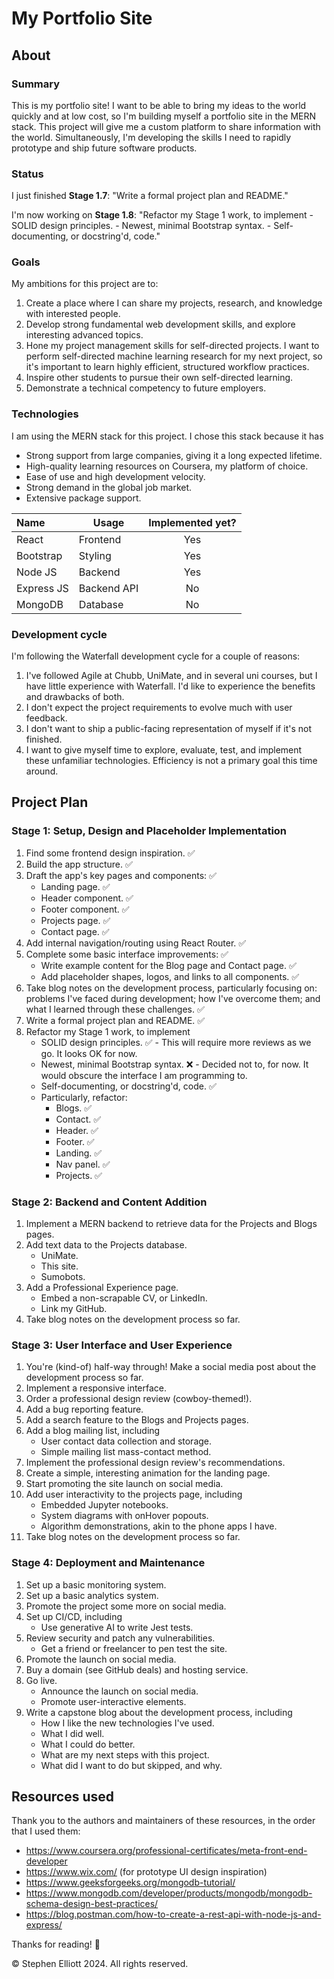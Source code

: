 # My Portfolio Site
## About
### Summary
This is my portfolio site! I want to be able to bring my ideas to the world quickly and at low cost, so I'm building myself a portfolio site in the MERN stack. This project will give me a custom platform to share information with the world. Simultaneously, I'm developing the skills I need to rapidly prototype and ship future software products.

### Status
I just finished **Stage 1.7**: "Write a formal project plan and README."

I'm now working on  **Stage 1.8**: "Refactor my Stage 1 work, to implement
    - SOLID design principles.
    - Newest, minimal Bootstrap syntax.
    - Self-documenting, or docstring'd, code."

### Goals
My ambitions for this project are to:
1. Create a place where I can share my projects, research, and knowledge with interested people.
2. Develop strong fundamental web development skills, and explore interesting advanced topics.
3. Hone my project management skills for self-directed projects. I want to perform self-directed machine learning research for my next project, so it's important to learn highly efficient, structured workflow practices.
4. Inspire other students to pursue their own self-directed learning.
5. Demonstrate a technical competency to future employers.

### Technologies
I am using the MERN stack for this project. I chose this stack because it has
- Strong support from large companies, giving it a long expected lifetime.
- High-quality learning resources on Coursera, my platform of choice.
- Ease of use and high development velocity.
- Strong demand in the global job market.
- Extensive package support.

| Name          | Usage         | Implemented yet? |
|:-             |-              |:-:    |
| React         | Frontend      | Yes   |
| Bootstrap     | Styling       | Yes   |
| Node JS       | Backend       | Yes   |
| Express JS    | Backend API   | No    |
| MongoDB       | Database      | No    |

### Development cycle
I'm following the Waterfall development cycle for a couple of reasons:
1. I've followed Agile at Chubb, UniMate, and in several uni courses, but I have little experience with Waterfall. I'd like to experience the benefits and drawbacks of both.
2. I don't expect the project requirements to evolve much with user feedback.
3. I don't want to ship a public-facing representation of myself if it's not finished.
4. I want to give myself time to explore, evaluate, test, and implement these unfamiliar technologies. Efficiency is not a primary goal this time around.

## Project Plan
### Stage 1: Setup, Design and Placeholder Implementation
1. Find some frontend design inspiration. ✅
2. Build the app structure. ✅
3. Draft the app's key pages and components: ✅
    - Landing page. ✅
    - Header component. ✅
    - Footer component. ✅
    - Projects page. ✅
    - Contact page. ✅
4. Add internal navigation/routing using React Router. ✅
5. Complete some basic interface improvements: ✅
    - Write example content for the Blog page and Contact page. ✅
    - Add placeholder shapes, logos, and links to all components. ✅
6. Take blog notes on the development process, particularly focusing on: problems I've faced during development; how I've overcome them; and what I learned through these challenges. ✅
7. Write a formal project plan and README. ✅
8. Refactor my Stage 1 work, to implement
    - SOLID design principles. ✅ - This will require more reviews as we go. It looks OK for now.
    - Newest, minimal Bootstrap syntax. ❌ - Decided not to, for now. It would obscure the interface I am programming to.
    - Self-documenting, or docstring'd, code. ✅
    - Particularly, refactor:
        - Blogs. ✅
        - Contact. ✅
        - Header. ✅
        - Footer. ✅
        - Landing. ✅
        - Nav panel. ✅
        - Projects. ✅

### Stage 2: Backend and Content Addition
1. Implement a MERN backend to retrieve data for the Projects and Blogs pages.
2. Add text data to the Projects database.
    - UniMate.
    - This site.
    - Sumobots.
3. Add a Professional Experience page.
    - Embed a non-scrapable CV, or LinkedIn.
    - Link my GitHub.
4. Take blog notes on the development process so far.

### Stage 3: User Interface and User Experience
1. You're (kind-of) half-way through! Make a social media post about the development process so far.
2. Implement a responsive interface.
3. Order a professional design review (cowboy-themed!).
4. Add a bug reporting feature.
5. Add a search feature to the Blogs and Projects pages.
6. Add a blog mailing list, including
    - User contact data collection and storage.
    - Simple mailing list mass-contact method.
7. Implement the professional design review's recommendations.
8. Create a simple, interesting animation for the landing page.
9. Start promoting the site launch on social media.
10. Add user interactivity to the projects page, including
    - Embedded Jupyter notebooks.
    - System diagrams with onHover popouts.
    - Algorithm demonstrations, akin to the phone apps I have.
11. Take blog notes on the development process so far.

### Stage 4: Deployment and Maintenance
1. Set up a basic monitoring system.
2. Set up a basic analytics system.
3. Promote the project some more on social media.
4. Set up CI/CD, including
    - Use generative AI to write Jest tests.
5. Review security and patch any vulnerabilities.
    - Get a friend or freelancer to pen test the site.
6. Promote the launch on social media.
7. Buy a domain (see GitHub deals) and hosting service.
8. Go live.
    - Announce the launch on social media.
    - Promote user-interactive elements.
9. Write a capstone blog about the development process, including
    - How I like the new technologies I've used.
    - What I did well.
    - What I could do better.
    - What are my next steps with this project.
    - What did I want to do but skipped, and why.

## Resources used
Thank you to the authors and maintainers of these resources, in the order that I used them:
* https://www.coursera.org/professional-certificates/meta-front-end-developer
* https://www.wix.com/ (for prototype UI design inspiration)
* https://www.geeksforgeeks.org/mongodb-tutorial/
* https://www.mongodb.com/developer/products/mongodb/mongodb-schema-design-best-practices/
* https://blog.postman.com/how-to-create-a-rest-api-with-node-js-and-express/


Thanks for reading! 🤠


©️ Stephen Elliott 2024. All rights reserved.
